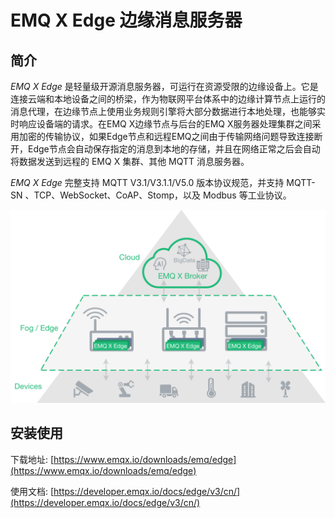 # EMQ X Edge 边缘消息服务器

## 简介

*EMQ X Edge* 是轻量级开源消息服务器，可运行在资源受限的边缘设备上。它是连接云端和本地设备之间的桥梁，作为物联网平台体系中的边缘计算节点上运行的消息代理，在边缘节点上使用业务规则引擎将大部分数据进行本地处理，也能够实时响应设备端的请求。在EMQ X边缘节点与后台的EMQ X服务器处理集群之间采用加密的传输协议，如果Edge节点和远程EMQ之间由于传输网络问题导致连接断开，Edge节点会自动保存指定的消息到本地的存储，并且在网络正常之后会自动将数据发送到远程的 EMQ X 集群、其他 MQTT 消息服务器。


*EMQ X Edge* 完整支持 MQTT V3.1/V3.1.1/V5.0 版本协议规范，并支持 MQTT-SN 、TCP、WebSocket、CoAP、Stomp，以及 Modbus 等工业协议。


<img src="./_assets/edge.png" class="medium-size"/>


## 安装使用

下载地址: [https://www.emqx.io/downloads/emq/edge](https://www.emqx.io/downloads/emq/edge)

使用文档: [https://developer.emqx.io/docs/edge/v3/cn/](https://developer.emqx.io/docs/edge/v3/cn/)
